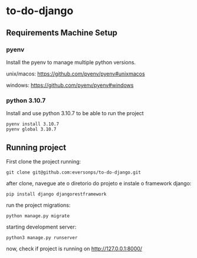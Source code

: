 # to-do-django

## Requirements Machine Setup 

### pyenv

Install the pyenv to manage multiple python versions. 

unix/macos:
https://github.com/pyenv/pyenv#unixmacos

windows:
https://github.com/pyenv/pyenv#windows

### python 3.10.7

Install and use python 3.10.7 to be able to run the project

```
pyenv install 3.10.7
pyenv global 3.10.7
```

## Running project

First clone the project running:
```
git clone git@github.com:eversonps/to-do-django.git
```

after clone, navegue ate o diretorio do projeto e instale o framework django:
```
pip install django djangorestframework
```

run the project migrations:
```
python manage.py migrate  
```

starting development server:
```
python3 manage.py runserver
```

now, check if project is running on http://127.0.0.1:8000/





